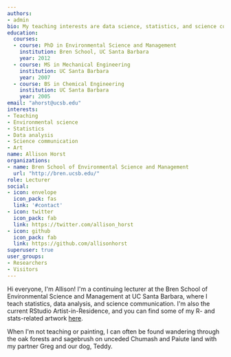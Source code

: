 ```yaml
---
authors:
- admin
bio: My teaching interests are data science, statistics, and science communication.
education:
  courses:
  - course: PhD in Environmental Science and Management
    institution: Bren School, UC Santa Barbara
    year: 2012
  - course: MS in Mechanical Engineering
    institution: UC Santa Barbara
    year: 2007
  - course: BS in Chemical Engineering
    institution: UC Santa Barbara
    year: 2005
email: "ahorst@ucsb.edu"
interests:
- Teaching
- Environmental science
- Statistics
- Data analysis
- Science communication
- Art
name: Allison Horst
organizations:
- name: Bren School of Environmental Science and Management
  url: "http://bren.ucsb.edu/"
role: Lecturer
social:
- icon: envelope
  icon_pack: fas
  link: '#contact'
- icon: twitter
  icon_pack: fab
  link: https://twitter.com/allison_horst
- icon: github
  icon_pack: fab
  link: https://github.com/allisonhorst
superuser: true
user_groups:
- Researchers
- Visitors
---
```


Hi everyone, I'm Allison! I'm a continuing lecturer at the Bren School of Environmental Science and Management at UC Santa Barbara, where I teach statistics, data analysis, and science communication. I'm also the current RStudio Artist-in-Residence, and you can find some of my R- and stats-related artwork [here](https://github.com/allisonhorst/stats-illustrations).

When I'm not teaching or painting, I can often be found wandering through the oak forests and sagebrush on unceded Chumash and Paiute land with my partner Greg and our dog, Teddy. 
